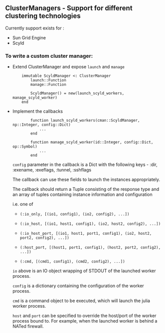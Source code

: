 ## ClusterManagers - Support for different clustering technologies

Currently support exists for :

- Sun Grid Engine
- Scyld

### To write a custom cluster manager:

- Extend ClusterManager and expose ```launch``` and ```manage```

    ```
        immutable ScyldManager <: ClusterManager
            launch::Function
            manage::Function

            ScyldManager() = new(launch_scyld_workers, manage_scyld_worker)
        end
    ```

- Implement the callbacks
    ```
            function launch_scyld_workers(cman::ScyldManager, np::Integer, config::Dict)
                ...
            end

            function manage_scyld_worker(id::Integer, config::Dict, op::Symbol)
                ...
            end
    ```

    ``config`` parameter in the callback is a Dict with the following keys - :dir, :exename, :exeflags, :tunnel, :sshflags

    The callback can use these fields to launch the instances appropriately.

    The callback should return a Tuple consisting of the response type and an array of tuples containing instance information and configuration

    i.e. one of

    - ```(:io_only, [(io1, config1), (io2, config2), ...])```
    
    - ```(:io_host, [(io1, host1, config1), (io2, host2, config2), ...])```
    
    - ```(:io_host_port, [(io1, host1, port1, config1), (io2, host2, port2, config2), ...])```
    
    - ```(:host_port, [(host1, port1, config1), (host2, port2, config2), ...])```
    
    - ```(:cmd, [(cmd1, config1), (cmd2, config2), ...])```

    ```io``` above is an IO object wrapping of STDOUT of the launched worker process. 
   
    ```config``` is a dictionary containing the configuration of the worker process.

    ```cmd``` is a command object to be executed, which will launch the julia worker process.
    
    ```host``` and ```port``` can be specified to override the host/port of the worker process 
    bound to. For example, when the launched worker is behind a NATed firewall.
    
